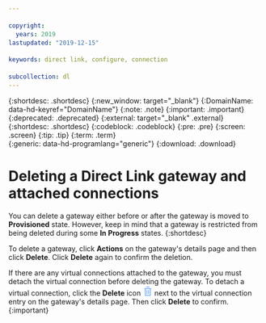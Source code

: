 ```yaml
---

copyright:
  years: 2019
lastupdated: "2019-12-15"

keywords: direct link, configure, connection

subcollection: dl
---
```


{:shortdesc: .shortdesc}
{:new_window: target="_blank"}
{:DomainName: data-hd-keyref="DomainName"}
{:note: .note}
{:important: .important}
{:deprecated: .deprecated}
{:external: target="_blank" .external}
{:shortdesc: .shortdesc}
{:codeblock: .codeblock}
{:pre: .pre}
{:screen: .screen}
{:tip: .tip}
{:term: .term}  
{:generic: data-hd-programlang="generic"}
{:download: .download}  

# Deleting a Direct Link gateway and attached connections

You can delete a gateway either before or after the gateway is moved to **Provisioned** state. However, keep in mind that a gateway is restricted from being deleted during some **In Progress** states.
{:shortdesc}

To delete a gateway, click **Actions** on the gateway's details page and then click **Delete**. Click **Delete** again to confirm the deletion.

If there are any virtual connections attached to the gateway, you must detach the virtual connection before deleting the gateway. To detach a virtual connection, click the **Delete** icon ![Delete icon](images/garbage_icon.png) next to the virtual connection entry on the gateway's details page. Then click **Delete** to confirm.
{:important}
